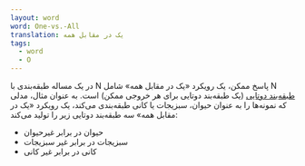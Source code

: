 ```yaml
---
layout: word
word: One-vs.-All
translation: یک در مقابل همه
tags:
  - word
  - O
---
```

در یک مساله طبقه‌بندی با N پاسخ ممکن، یک رویکرد «یک در مقابل همه» شامل N [طبقه‌بند دوتایی](/B/binary_classification) (یک طبقه‌بند دوتایی برای هر خروجی ممکن) است. به عنوان مثال، مدلی که نمونه‌ها را به عنوان حیوان، سبزیجات یا کانی طبقه‌بندی می‌کند، یک رویکرد «یک در مقابل همه» سه طبقه‌بند دوتایی زیر را تولید می‌کند:

* حیوان در برابر غیرحیوان
* سبزیجات در برابر غیر سبزیجات
* کانی در برابر غیر کانی